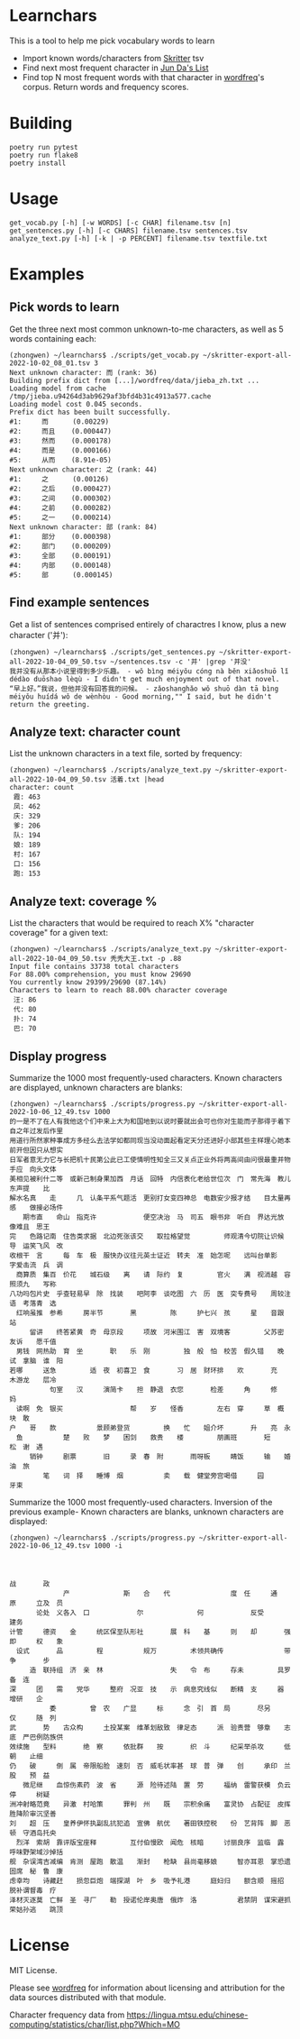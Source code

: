 # Learnchars

This is a tool to help me pick vocabulary words to learn

- Import known words/characters from [Skritter](https://skritter.com) tsv
- Find next most frequent character in [Jun Da's List](https://lingua.mtsu.edu/chinese-computing/statistics/char/list.php?Which=MO)
- Find top N most frequent words with that character in [wordfreq](https://pypi.org/project/wordfreq/)'s corpus. Return words and frequency scores.

# Building

    poetry run pytest
    poetry run flake8
    poetry install

# Usage

    get_vocab.py [-h] [-w WORDS] [-c CHAR] filename.tsv [n]
    get_sentences.py [-h] [-c CHARS] filename.tsv sentences.tsv
    analyze_text.py [-h] [-k | -p PERCENT] filename.tsv textfile.txt

# Examples

## Pick words to learn

Get the three next most common unknown-to-me characters, as well as 5 words containing each:

    (zhongwen) ~/learnchars$ ./scripts/get_vocab.py ~/skritter-export-all-2022-10-02_08_01.tsv 3
    Next unknown character: 而 (rank: 36)
    Building prefix dict from [...]/wordfreq/data/jieba_zh.txt ...
    Loading model from cache /tmp/jieba.u94264d3ab9629af3bfd4b31c4913a577.cache
    Loading model cost 0.045 seconds.
    Prefix dict has been built successfully.
    #1:     而      (0.00229)
    #2:     而且    (0.000447)
    #3:     然而    (0.000178)
    #4:     而是    (0.000166)
    #5:     从而    (8.91e-05)
    Next unknown character: 之 (rank: 44)
    #1:     之      (0.00126)
    #2:     之后    (0.000427)
    #3:     之间    (0.000302)
    #4:     之前    (0.000282)
    #5:     之一    (0.000214)
    Next unknown character: 部 (rank: 84)
    #1:     部分    (0.000398)
    #2:     部门    (0.000209)
    #3:     全部    (0.000191)
    #4:     内部    (0.000148)
    #5:     部      (0.000145)

## Find example sentences

Get a list of sentences comprised entirely of charactres I know, plus a new character ('并'):

    (zhongwen) ~/learnchars$ ./scripts/get_sentences.py ~/skritter-export-all-2022-10-04_09_50.tsv ~/sentences.tsv -c '并' |grep '并没'
    我并没有从那本小说里得到多少乐趣。 - wǒ bìng méiyǒu cóng nà běn xiǎoshuō lǐ dédào duōshao lèqù - I didn't get much enjoyment out of that novel.
    “早上好。”我说，但他并没有回答我的问候。 - zǎoshanghǎo wǒ shuō dàn tā bìng méiyǒu huídá wǒ de wènhòu - Good morning,"" I said, but he didn't return the greeting.

## Analyze text: character count

List the unknown characters in a text file, sorted by frequency:

    (zhongwen) ~/learnchars$ ./scripts/analyze_text.py ~/skritter-export-all-2022-10-04_09_50.tsv 活着.txt |head
    character: count
     霞: 463
     凤: 462
     庆: 329
     爹: 206
     队: 194
     娘: 189
     村: 167
     口: 156
     跑: 153

## Analyze text: coverage %

List the characters that would be required to reach X% "character coverage" for a given text:

    (zhongwen) ~/learnchars$ ./scripts/analyze_text.py ~/skritter-export-all-2022-10-04_09_50.tsv 秃秃大王.txt -p .88
    Input file contains 33738 total characters
    For 88.00% comprehension, you must know 29690
    You currently know 29399/29690 (87.14%)
    Characters to learn to reach 88.00% character coverage
     汪: 86
     代: 80
     扑: 74
     巴: 70

## Display progress

Summarize the 1000 most frequently-used characters. Known characters are displayed, unknown characters are blanks:

    (zhongwen) ~/learnchars$ ./scripts/progress.py ~/skritter-export-all-2022-10-06_12_49.tsv 1000
    的一是不了在人有我他这个们中来上大为和国地到以说时要就出会可也你对生能而子那得于着下自之年过发后作里
    用道行所然家种事成方多经么去法学如都同现当没动面起看定天分还进好小部其些主样理心她本前开但因只从想实
    日军者意无力它与长把机十民第公此已工使情明性知全三又关点正业外将两高间由问很最重并物手应　向头文体　
    美相见被利什二等　或新己制身果加西　月话　回特　内信表化老给世位次　门　常先海　教儿　东声提　　比　
    解水名真　　走　　　几　认条平系气题活　更别打女变四神总　电数安少报才结　　目太量再感　　做接必场件
    　　期市直　　命山　指克许　　　　　　　便空决治　马　司五　眼书非　听白　界达光放　　像难且　思王　
    完　　色路记南　住告类求据　北边死张该交　　取拉格望觉　　　　　师观清今切院让识候　导　运笑飞风　改
    收根干　言　　　每　车　极　服快办议往元英士证近　转夫　准　始怎呢　　远叫台单影　　字爱击流　兵　调
    　商算质　集百　价花　　城石级　　离　　请　际约　复　　　　　官火　　满　视消越　容照须九　　写称　
    八功吗包片史　乎查轻易早　除　找装　　吧阿李　谈吃图　六　历　医　突专费号　　周较注语　考落青　选　
    　红响虽推　参希　　　房半节　　　　黑　　　　　陈　　　护七兴　孩　　　星　　音跟　　站　　　　　　
    　　　留讲　　终答紧黄　奇　母京段　　　项故　河米围江　害　双境客　　　　　父苏密　　友诉　　愿千值
    　男钱　网热助　育　坐　　　　职　　乐　刚　　　　　独　般　怕　校苦　假久错　　晚　试　拿脑　谁　阳
    若哪　　　送急　　　　　适　夜　初喜卫　食　　　　习　居　财环排　　欢　　　　充　　　木游龙　　层冷
    　　　　　　句室　　汉　　　演简卡　　担　静退　衣您　　　　检差　　　角　　　修　　　　　　　　　妈
    　读啊　免　银买　　　　　　　　　　帮　　岁　　怪香　　　　　左右　穿　　　草　概　块　敢　　　　　
    户　　哥　　款　　　　　　景顾弟登货　　　　　换　　忙　　姐介坏　　　　升　　亮　永　　　　　　　　
    　鱼　　　　　　楚　　败　　梦　　困剑　　救贵　　楼　　　　　朋画班　　　　短　　　　　松　谢　遇　
    　　　销钟　　　剧票　　　　旧　　　录　春　附　　　　雨呀板　　　睛饭　　　输　　婚　　　　　油　旅
    　　　　　笔　　词　择　　睡博　烟　　　　　　卖　　载　健堂旁宫喝借　　　园　　　　　　　　牙束　　

Summarize the 1000 most frequently-used characters. Inversion of the previous example- Known characters are blanks, unknown characters are displayed:

    (zhongwen) ~/learnchars$ ./scripts/progress.py ~/skritter-export-all-2022-10-06_12_49.tsv 1000 -i
    　　　　　　　　　　　　　　　　　　　　　　　　　　　　　　　　　　　　　　　　　　　　　　　　　　
    　　　　　　　　　　　　　　　　　　　　　　　　　　　　　　　　　　　　　　　　　　　　　　　　　　
    　　　　　　　　　　　　　　　　　　　　　　　　　　　　　　　　　　　　　　　　　　　　战　　　　政
    　　　　　　　　产　　　　　　　　斯　　合　　代　　　　　　　　　度　任　　　通　　原　　　立及　员
    　　　　论处　义各入　口　　　　　　　尔　　　　　　　　何　　　　　　　反受　　　　　建务　　　　　
    计管　　　德资　　金　　　统区保至队形社　　　　展　科　　基　　　则　　却　　　　强即　　　权　　象
    　设式　　　　品　　　　　程　　　　　　规万　　　　　术领共确传　　　　　　　　　带　争　　　　步　
    　　　造　联持组　济　亲　林　　　　　　　　　　失　　令　布　　　存未　　　　　具罗　　　　备　连　
    深　　　团　　需　　党华　　　整府　况亚　技　　示　病息究线似　　断精　支　　　器　　　　增研　　企
    　　　　　　委　　　　　曾　农　　广显　　　标　　　念　引　首　局　　　　尽另　　　　仅　　　随　列
    武　　　　势　　古众构　　　土投某案　维革划敌致　律足态　　　派　验责营　够章　　志底　严巴例防族供
    效续施　　型料　　　　绝　察　　　依批群　　按　　　　织　斗　　　纪采举杀攻　　　低朝　　止细　　　
    仍　　破　　　倒　属　帝限船脸　速刻　否　威毛状率甚　球　普　弹　　创　　　承印　兰　股　　预　益　
    　　微尼继　　血惊伤素药　波　省　　　源　险待述陆　置　劳　　　福纳　雷警获模　负云停　　　树疑　　
    洲冲射略范竟　　异激　村哈策　　　罪判　州　　既　　宗积余痛　　富灵协　占配征　皮挥胜降阶审沉坚善　
    刘　　超　压　　皇养伊怀执副乱抗犯追　宣佛　航优　　著田铁控税　　份　艺背阵　脚　恶　顿　守酒岛托央
    　烈洋　索胡　靠评版宝座释　　　　　互付伯慢欧　闻危　核暗　　　讨丽良序　监临　露　呼味野架域沙掉括
    舰　杂误湾吉减编　肯测　屋跑　散温　　渐封　　枪缺　县尚毫移娘　　　智亦耳恩　掌恐遗固席　秘　鲁　康
    虑幸均　　诗藏赶　　损忽巨炮　端探湖　叶　乡　吸予礼港　　　庭妇归　　额含顺　摇招　脱补谓督毒　疗　
    泽材灭逐莫　亡鲜　圣　寻厂　　勒　授诺伦岸奥唐　俄炸　洛　　　　　　君禁阴　谋宋避抓荣姑孙逃　　跳顶

# License

MIT License.

Please see [wordfreq](https://github.com/rspeer/wordfreq) for information about licensing and attribution for the data sources distributed with that module.

Character frequency data from https://lingua.mtsu.edu/chinese-computing/statistics/char/list.php?Which=MO
